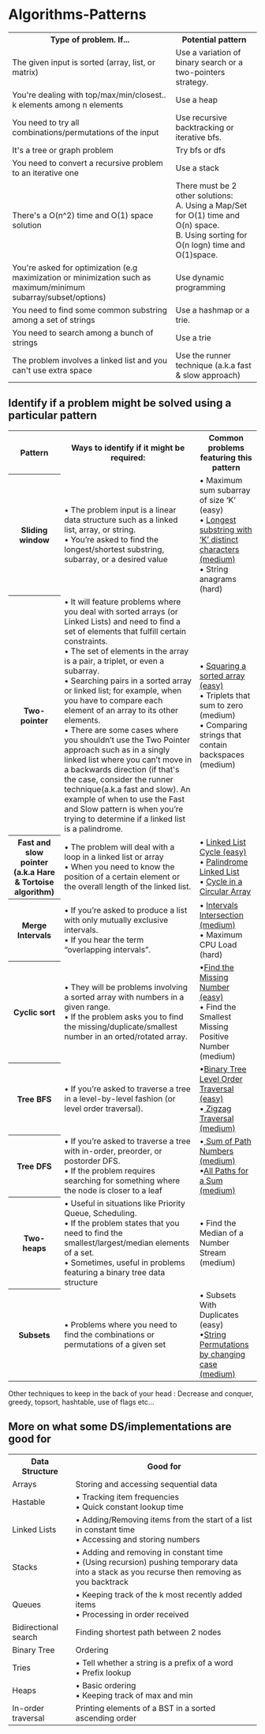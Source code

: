 # Algorithms-Patterns

<table>
  <tr>
    <th>Type of problem. If...</th>    
    <th>Potential pattern</th>
  </tr>
  <tr>
    <td>The given input is sorted (array, list, or matrix)</td>
    <td>Use a variation of binary search or a two-pointers strategy.</td>
  </tr>
   <tr>
    <td>You're dealing with top/max/min/closest.. k elements among n elements</td>
    <td>Use a heap</td>
  </tr> 
   <tr>
    <td>You need to try all combinations/permutations of the input</td>
    <td>Use recursive backtracking or iterative bfs.</td>
  </tr> 
   <tr>
    <td>It's a tree or graph problem</td>
    <td>Try bfs or dfs</td>
  </tr> 
   <tr>
    <td>You need to convert a recursive problem to an iterative one</td>
    <td>Use a stack</td>
  </tr> 
   <tr>
    <td>There's a O(n^2) time and O(1) space solution</td>
    <td>There must be 2 other solutions: <br> A. Using a Map/Set for O(1) time and O(n) space.<br>
     B. Using sorting for O(n logn) time and O(1)space.</td>
  </tr> 
   <tr>
    <td>You're asked for optimization (e.g maximization or minimization such as maximum/minimum subarray/subset/options)</td>
    <td>Use dynamic programming</td>
  </tr> 
   <tr>
    <td>You need to find some common substring among a set of strings</td>
    <td>Use a hashmap or a trie.</td>
  </tr> 
   <tr>
    <td>You need to search among a bunch of strings</td>
    <td>Use a trie</td>
  </tr> 
   <tr>
    <td>The problem involves a linked list and you can't use extra space</td>
    <td>Use the runner technique (a.k.a fast & slow approach)</td>
  </tr> 
</table>


<h2>Identify if a problem might be solved using a particular pattern</h2>
<table>
  <tr>
    <th>Pattern</th>
    <th>Ways to identify if it might be required:</th>
    <th>Common problems featuring this pattern</th>
  </tr>
  <tr>
    <th>Sliding window</th>
    <td>&#8226; The problem input is a linear data structure such as a linked list, array, or string. <br>
      &#8226; You’re asked to find the longest/shortest substring, subarray, or a desired value</td>
    <td>&#8226; Maximum sum subarray of size ‘K’ (easy)	 <br>
&#8226; <a href="https://leetcode.com/problems/longest-substring-with-at-most-k-distinct-characters/" target="_blank">Longest substring with ‘K’ distinct characters (medium)</a><br>
&#8226; String anagrams (hard)</td>
  </tr>
  <tr>
    <th>Two-pointer</th>
    <td>&#8226; It will feature problems where you deal with sorted arrays (or Linked Lists) and need to find a set of elements that fulfill certain constraints.<br>
&#8226; The set of elements in the array is a pair, a triplet, or even a subarray. <br>
      &#8226; Searching pairs in a sorted array or linked list; for example, when you have to compare each element of an array to its other elements.<br>
    &#8226; There are some cases where you shouldn’t use the Two Pointer approach such as in a singly linked list where you can’t move in a backwards direction (if that's the case, consider the runner technique(a.k.a fast and slow). An example of when to use the Fast and Slow pattern is when you’re trying to determine if a linked list is a palindrome.
</td>
    <td>&#8226; <a href="https://leetcode.com/problems/squares-of-a-sorted-array/" target="_blank">Squaring a sorted array (easy)</a> <br>
      &#8226; Triplets that sum to zero (medium) <br>
      &#8226; Comparing strings that contain backspaces (medium)</td>
  </tr>
  <tr>
    <th>Fast and slow pointer (a.k.a Hare & Tortoise algorithm)</th>
    <td>&#8226; The problem will deal with a loop in a linked list or array <br>
&#8226; When you need to know the position of a certain element or the overall length of the linked list.</td>
    <td>&#8226; <a href="https://leetcode.com/problems/linked-list-cycle/" target="_blank">Linked List Cycle (easy)</a> <br>
&#8226; <a href="https://leetcode.com/problems/palindrome-linked-list/" target="_blank">Palindrome Linked List</a> <br>
&#8226; <a href="https://leetcode.com/problems/circular-array-loop/" target="_blank">Cycle in a Circular Array</a> </td>
  </tr>
  <tr>
    <th>Merge Intervals</th>
    <td>&#8226; If you’re asked to produce a list with only mutually exclusive intervals.<br>
      &#8226; If you hear the term “overlapping intervals”.</td>
    <td>&#8226; <a href="https://leetcode.com/problems/interval-list-intersections/" target="_blank">Intervals Intersection (medium)</a> <br>
&#8226; Maximum CPU Load (hard)</td>
  </tr>
  <tr>
    <th>Cyclic sort</th>
    <td>&#8226; They will be problems involving a sorted array with numbers in a given range. <br>
&#8226; If the problem asks you to find the missing/duplicate/smallest number in an orted/rotated array.</td>
    <td>&#8226;<a href="https://leetcode.com/problems/missing-number/" target="_blank">Find the Missing Number (easy)</a> <br>
&#8226; Find the Smallest Missing Positive Number (medium)</td>
  </tr>
  <tr>
    <th>Tree BFS </th>
    <td>&#8226; If you’re asked to traverse a tree in a level-by-level fashion (or level order traversal).</td>
    <td>&#8226;<a href="https://leetcode.com/problems/binary-tree-level-order-traversal/" target="_blank">Binary Tree Level Order Traversal (easy)</a>  <br>
      &#8226;<a href="https://leetcode.com/problems/binary-tree-zigzag-level-order-traversal/" target="_blank"> Zigzag Traversal (medium)</a></td>
  </tr>
  <tr>
    <th>Tree DFS</th>
    <td>&#8226; If you’re asked to traverse a tree with in-order, preorder, or postorder DFS. <br>
&#8226; If the problem requires searching for something where the node is closer to a leaf</td>
    <td>&#8226;<a href="https://leetcode.com/problems/sum-root-to-leaf-numbers/" target="_blank"> Sum of Path Numbers (medium) </a><br>
&#8226;<a href="https://leetcode.com/problems/path-sum-ii/" target="_blank">All Paths for a Sum (medium)</a></td>
  </tr>
  <tr>
    <th>Two-heaps</th>
    <td>&#8226; Useful in situations like Priority Queue, Scheduling.<br>
&#8226; If the problem states that you need to find the smallest/largest/median elements of a set.<br>
&#8226; Sometimes, useful in problems featuring a binary tree data structure</td>
    <td>&#8226; Find the Median of a Number Stream (medium)</td>
  </tr>
  <tr>
    <th>Subsets</th>
    <td>&#8226; Problems where you need to find the combinations or permutations of a given set</td>
    <td>&#8226; Subsets With Duplicates (easy)<br>
&#8226;<a href="https://leetcode.com/problems/letter-case-permutation/" target="_blank">String Permutations by changing case (medium)</a></td>
  </tr>
</table>

Other techniques to keep in the back of your head : Decrease and conquer, greedy, topsort, hashtable, use of flags etc...

<h2>More on what some DS/implementations are good for</h2>
<table>
  <tr>
    <th>Data Structure</th>
    <th>Good for</th>
  </tr>
  <tr>
    <td>Arrays</td>
    <td>Storing and accessing sequential data</td>
  </tr>
  <tr>
    <td>Hastable</td>
    <td>&#8226; Tracking item frequencies <br>
      &#8226; Quick constant lookup time</td>
  </tr>
  <tr>
    <td>Linked Lists</td>
    <td>&#8226; Adding/Removing items from the start of a list in constant time <br>
      &#8226; Accessing and storing numbers</td>
  </tr>
  <tr>
    <td>Stacks</td>
    <td>&#8226; Adding and removing in constant time <br>
    &#8226; (Using recursion) pushing temporary data into a stack as you recurse then removing as you backtrack</td>
  </tr>
  <tr>
    <td>Queues</td>
    <td> &#8226; Keeping track of the k most recently added items <br> 
     &#8226; Processing in order received</td>
  </tr>
  <tr>
    <td>Bidirectional search</td>
    <td> Finding shortest path between 2 nodes</td>
  </tr>
  <tr>
    <td>Binary Tree</td>
    <td> Ordering </td>
  </tr>
  <tr>
    <td>Tries</td>
    <td> &#8226; Tell whether a string is a prefix of a word <br>
     &#8226; Prefix lookup</td>
  </tr>
  <tr>
    <td>Heaps</td>
    <td> &#8226; Basic ordering <br>
     &#8226; Keeping track of max and min</td>
  </tr>
  <tr>
    <td>In-order traversal</td>
    <td>Printing elements of a BST in a sorted ascending order</td>
  </tr>
</table>
